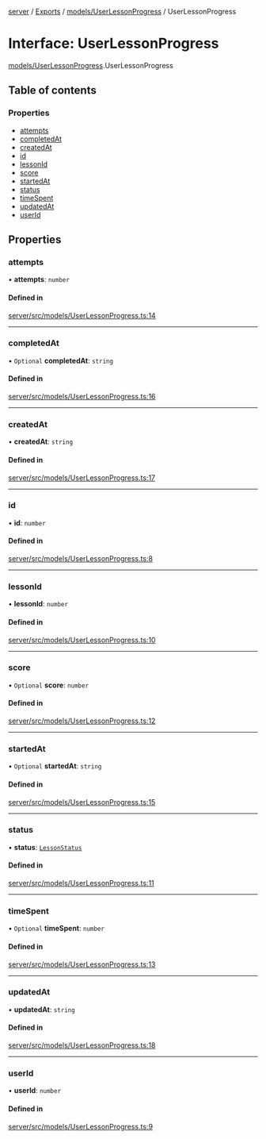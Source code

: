 [server](../README.md) / [Exports](../modules.md) / [models/UserLessonProgress](../modules/models_UserLessonProgress.md) / UserLessonProgress

# Interface: UserLessonProgress

[models/UserLessonProgress](../modules/models_UserLessonProgress.md).UserLessonProgress

## Table of contents

### Properties

- [attempts](models_UserLessonProgress.UserLessonProgress.md#attempts)
- [completedAt](models_UserLessonProgress.UserLessonProgress.md#completedat)
- [createdAt](models_UserLessonProgress.UserLessonProgress.md#createdat)
- [id](models_UserLessonProgress.UserLessonProgress.md#id)
- [lessonId](models_UserLessonProgress.UserLessonProgress.md#lessonid)
- [score](models_UserLessonProgress.UserLessonProgress.md#score)
- [startedAt](models_UserLessonProgress.UserLessonProgress.md#startedat)
- [status](models_UserLessonProgress.UserLessonProgress.md#status)
- [timeSpent](models_UserLessonProgress.UserLessonProgress.md#timespent)
- [updatedAt](models_UserLessonProgress.UserLessonProgress.md#updatedat)
- [userId](models_UserLessonProgress.UserLessonProgress.md#userid)

## Properties

### attempts

• **attempts**: `number`

#### Defined in

[server/src/models/UserLessonProgress.ts:14](https://github.com/niklas-joh/french-learning-platform/blob/f88c80a984d39a715bd427891d156cc94cff3831/server/src/models/UserLessonProgress.ts#L14)

___

### completedAt

• `Optional` **completedAt**: `string`

#### Defined in

[server/src/models/UserLessonProgress.ts:16](https://github.com/niklas-joh/french-learning-platform/blob/f88c80a984d39a715bd427891d156cc94cff3831/server/src/models/UserLessonProgress.ts#L16)

___

### createdAt

• **createdAt**: `string`

#### Defined in

[server/src/models/UserLessonProgress.ts:17](https://github.com/niklas-joh/french-learning-platform/blob/f88c80a984d39a715bd427891d156cc94cff3831/server/src/models/UserLessonProgress.ts#L17)

___

### id

• **id**: `number`

#### Defined in

[server/src/models/UserLessonProgress.ts:8](https://github.com/niklas-joh/french-learning-platform/blob/f88c80a984d39a715bd427891d156cc94cff3831/server/src/models/UserLessonProgress.ts#L8)

___

### lessonId

• **lessonId**: `number`

#### Defined in

[server/src/models/UserLessonProgress.ts:10](https://github.com/niklas-joh/french-learning-platform/blob/f88c80a984d39a715bd427891d156cc94cff3831/server/src/models/UserLessonProgress.ts#L10)

___

### score

• `Optional` **score**: `number`

#### Defined in

[server/src/models/UserLessonProgress.ts:12](https://github.com/niklas-joh/french-learning-platform/blob/f88c80a984d39a715bd427891d156cc94cff3831/server/src/models/UserLessonProgress.ts#L12)

___

### startedAt

• `Optional` **startedAt**: `string`

#### Defined in

[server/src/models/UserLessonProgress.ts:15](https://github.com/niklas-joh/french-learning-platform/blob/f88c80a984d39a715bd427891d156cc94cff3831/server/src/models/UserLessonProgress.ts#L15)

___

### status

• **status**: [`LessonStatus`](../modules/models_UserLessonProgress.md#lessonstatus)

#### Defined in

[server/src/models/UserLessonProgress.ts:11](https://github.com/niklas-joh/french-learning-platform/blob/f88c80a984d39a715bd427891d156cc94cff3831/server/src/models/UserLessonProgress.ts#L11)

___

### timeSpent

• `Optional` **timeSpent**: `number`

#### Defined in

[server/src/models/UserLessonProgress.ts:13](https://github.com/niklas-joh/french-learning-platform/blob/f88c80a984d39a715bd427891d156cc94cff3831/server/src/models/UserLessonProgress.ts#L13)

___

### updatedAt

• **updatedAt**: `string`

#### Defined in

[server/src/models/UserLessonProgress.ts:18](https://github.com/niklas-joh/french-learning-platform/blob/f88c80a984d39a715bd427891d156cc94cff3831/server/src/models/UserLessonProgress.ts#L18)

___

### userId

• **userId**: `number`

#### Defined in

[server/src/models/UserLessonProgress.ts:9](https://github.com/niklas-joh/french-learning-platform/blob/f88c80a984d39a715bd427891d156cc94cff3831/server/src/models/UserLessonProgress.ts#L9)
